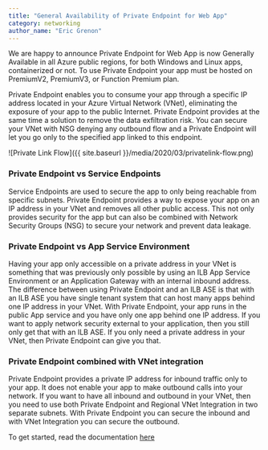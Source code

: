```yaml
---
title: "General Availability of Private Endpoint for Web App"
category: networking
author_name: "Eric Grenon"
---
```


We are happy to announce Private Endpoint for Web App is now Generally Available in all Azure public regions, for both Windows and Linux apps, containerized or not. To use Private Endpoint your app must be hosted on PremiumV2, PremiumV3, or Function Premium plan.

Private Endpoint enables you to consume your app through a specific IP address located in your Azure Virtual Network (VNet), eliminating the exposure of your app to the public Internet.
Private Endpoint provides at the same time a solution to remove the data exfiltration risk. You can secure your VNet with NSG denying any outbound flow and a Private Endpoint will let you go only to the specified app linked to this endpoint.

![Private Link Flow]({{ site.baseurl }}/media/2020/03/privatelink-flow.png)

### Private Endpoint vs Service Endpoints

Service Endpoints are used to secure the app to only being reachable from specific subnets.
Private Endpoint provides a way to expose your app on an IP address in your VNet and removes all other public access. This not only provides security for the app but can also be combined with Network Security Groups (NSG) to secure your network and prevent data leakage.

### Private Endpoint vs App Service Environment

Having your app only accessible on a private address in your VNet is something that was previously only possible by using an ILB App Service Environment or an Application Gateway with an internal inbound address. The difference between using Private Endpoint and an ILB ASE is that with an ILB ASE you have single tenant system that can host many apps behind one IP address in your VNet. With Private Endpoint, your app runs in the public App service and you have only one app behind one IP address. If you want to apply network security external to your application, then you still only get that with an ILB ASE. If you only need a private address in your VNet, then Private Endpoint can give you that.

### Private Endpoint combined with VNet integration

Private Endpoint provides a private IP address for inbound traffic only to your app. It does not enable your app to make outbound calls into your network. If you want to have all inbound and outbound in your VNet, then you need to use both Private Endpoint and Regional VNet Integration in two separate subnets. With Private Endpoint you can secure the inbound and with VNet Integration you can secure the outbound.

To get started, read the documentation [here](https://docs.microsoft.com/azure/app-service/networking/private-endpoint)

